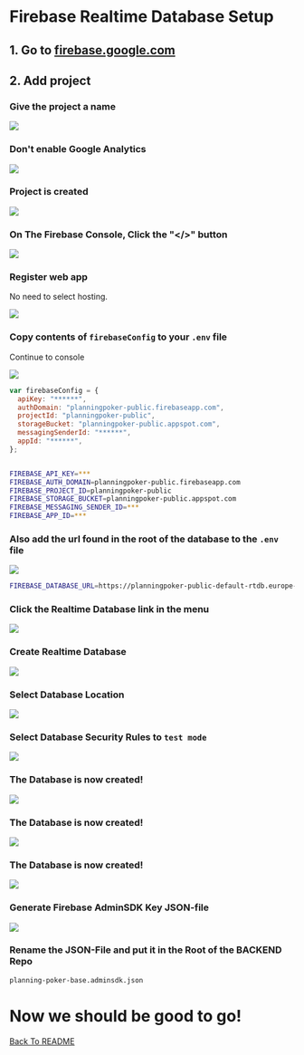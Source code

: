 # Firebase Realtime Database Setup

## 1. Go to [firebase.google.com](https://firebase.google.com/)

## 2. Add project

### Give the project a name

![](./media/firebase_setup/name_project.png)

### Don't enable Google Analytics

![](./media/firebase_setup/analytics.png)

### Project is created

![](./media/firebase_setup/created.png)

### On The Firebase Console, Click the "</>" button

![](./media/firebase_setup/console.png)

### Register web app

No need to select hosting.

![](./media/firebase_setup/app.png)

### Copy contents of `firebaseConfig` to your `.env` file

Continue to console

![](./media/firebase_setup/app_config.jpg)

```javascript
var firebaseConfig = {
  apiKey: "******",
  authDomain: "planningpoker-public.firebaseapp.com",
  projectId: "planningpoker-public",
  storageBucket: "planningpoker-public.appspot.com",
  messagingSenderId: "******",
  appId: "******",
};
```

```bash

FIREBASE_API_KEY=***
FIREBASE_AUTH_DOMAIN=planningpoker-public.firebaseapp.com
FIREBASE_PROJECT_ID=planningpoker-public
FIREBASE_STORAGE_BUCKET=planningpoker-public.appspot.com
FIREBASE_MESSAGING_SENDER_ID=***
FIREBASE_APP_ID=***
```

### Also add the url found in the root of the database to the `.env` file

![](./media/firebase_setup/database_url.png)

```bash
FIREBASE_DATABASE_URL=https://planningpoker-public-default-rtdb.europe-west1.firebasedatabase.app/
```

### Click the Realtime Database link in the menu

![](./media/firebase_setup/realtime_database_menu_option.png)

### Create Realtime Database

![](./media/firebase_setup/create_realtime_database.png)

### Select Database Location

![](./media/firebase_setup/setup_database_step_1.png)

### Select Database Security Rules to `test mode`

![](./media/firebase_setup/setup_database_step_2.png)

### The Database is now created!

![](./media/firebase_setup/database_home.png)

### The Database is now created!

![](./media/firebase_setup/project_settings_menu_option.png)

### The Database is now created!

![](./media/firebase_setup/service_account_settings.png)

### Generate Firebase AdminSDK Key JSON-file

![](./media/firebase_setup/generate_key.png)

### Rename the JSON-File and put it in the Root of the BACKEND Repo

`planning-poker-base.adminsdk.json`

# Now we should be good to go!

[Back To README](/README.md)
